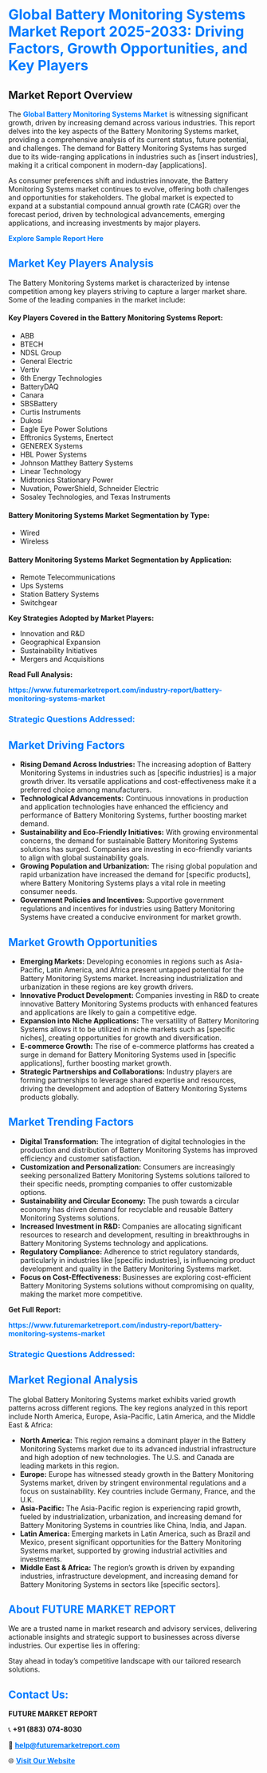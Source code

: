 <h1 style="color: #007BFF;">Global Battery Monitoring Systems Market Report 2025-2033: Driving Factors, Growth Opportunities, and Key Players</h1>

<section id="overview">
<h2>Market Report Overview</h2>
<p>The <a href="https://www.futuremarketreport.com/industry-report/battery-monitoring-systems-market" style="color: #007BFF; text-decoration: none;"><strong>Global Battery Monitoring Systems Market</strong></a> is witnessing significant growth, driven by increasing demand across various industries. This report delves into the key aspects of the Battery Monitoring Systems market, providing a comprehensive analysis of its current status, future potential, and challenges. The demand for Battery Monitoring Systems has surged due to its wide-ranging applications in industries such as [insert industries], making it a critical component in modern-day [applications].</p>
<p>As consumer preferences shift and industries innovate, the Battery Monitoring Systems market continues to evolve, offering both challenges and opportunities for stakeholders. The global market is expected to expand at a substantial compound annual growth rate (CAGR) over the forecast period, driven by technological advancements, emerging applications, and increasing investments by major players.</p>
</section>

<section id="overview">
<p><a href="https://www.futuremarketreport.com/request-sample/reportId=98148" style="color: #007BFF; text-decoration: none;"><strong>Explore Sample Report Here</strong></a></p>
</section>

<section id="key-players">
<h2 style="color: #007BFF;">Market Key Players Analysis</h2>
<p>The Battery Monitoring Systems market is characterized by intense competition among key players striving to capture a larger market share. Some of the leading companies in the market include:</p>
<h4>Key Players Covered in the Battery Monitoring Systems Report:</h4>
<ul><li>ABB</li><li>BTECH</li><li>NDSL Group</li><li>General Electric</li><li>Vertiv</li><li>6th Energy Technologies</li><li>BatteryDAQ</li><li>Canara</li><li>SBSBattery</li><li>Curtis Instruments</li><li>Dukosi</li><li>Eagle Eye Power Solutions</li><li>Efftronics Systems, Enertect</li><li>GENEREX Systems</li><li>HBL Power Systems</li><li>Johnson Matthey Battery Systems</li><li>Linear Technology</li><li>Midtronics Stationary Power</li><li>Nuvation, PowerShield, Schneider Electric</li><li>Sosaley Technologies, and Texas Instruments</li></ul>
<h4>Battery Monitoring Systems Market Segmentation by Type:</h4>
<ul><li>Wired</li><li>Wireless</li></ul>

<h4>Battery Monitoring Systems Market Segmentation by Application:</h4>
<ul><li>Remote Telecommunications</li><li>Ups Systems</li><li>Station Battery Systems</li><li>Switchgear</li></ul>
<p><strong>Key Strategies Adopted by Market Players:</strong></p>
<ul>
<li>Innovation and R&D</li>
<li>Geographical Expansion</li>
<li>Sustainability Initiatives</li>
<li>Mergers and Acquisitions</li>
</ul>
</section>

<section>
<p><strong>Read Full Analysis: </strong></p><a href="https://www.futuremarketreport.com/industry-report/battery-monitoring-systems-market" style="color: #007BFF; text-decoration: none;"><strong>https://www.futuremarketreport.com/industry-report/battery-monitoring-systems-market</strong></a>
<h3 style="color: #007BFF;">Strategic Questions Addressed:</h3>
</section>

<section id="driving-factors">
<h2 style="color: #007BFF;">Market Driving Factors</h2>
<ul>
<li><strong>Rising Demand Across Industries:</strong> The increasing adoption of Battery Monitoring Systems in industries such as [specific industries] is a major growth driver. Its versatile applications and cost-effectiveness make it a preferred choice among manufacturers.</li>
<li><strong>Technological Advancements:</strong> Continuous innovations in production and application technologies have enhanced the efficiency and performance of Battery Monitoring Systems, further boosting market demand.</li>
<li><strong>Sustainability and Eco-Friendly Initiatives:</strong> With growing environmental concerns, the demand for sustainable Battery Monitoring Systems solutions has surged. Companies are investing in eco-friendly variants to align with global sustainability goals.</li>
<li><strong>Growing Population and Urbanization:</strong> The rising global population and rapid urbanization have increased the demand for [specific products], where Battery Monitoring Systems plays a vital role in meeting consumer needs.</li>
<li><strong>Government Policies and Incentives:</strong> Supportive government regulations and incentives for industries using Battery Monitoring Systems have created a conducive environment for market growth.</li>
</ul>
</section>

<section id="growth-opportunities">
<h2 style="color: #007BFF;">Market Growth Opportunities</h2>
<ul>
<li><strong>Emerging Markets:</strong> Developing economies in regions such as Asia-Pacific, Latin America, and Africa present untapped potential for the Battery Monitoring Systems market. Increasing industrialization and urbanization in these regions are key growth drivers.</li>
<li><strong>Innovative Product Development:</strong> Companies investing in R&D to create innovative Battery Monitoring Systems products with enhanced features and applications are likely to gain a competitive edge.</li>
<li><strong>Expansion into Niche Applications:</strong> The versatility of Battery Monitoring Systems allows it to be utilized in niche markets such as [specific niches], creating opportunities for growth and diversification.</li>
<li><strong>E-commerce Growth:</strong> The rise of e-commerce platforms has created a surge in demand for Battery Monitoring Systems used in [specific applications], further boosting market growth.</li>
<li><strong>Strategic Partnerships and Collaborations:</strong> Industry players are forming partnerships to leverage shared expertise and resources, driving the development and adoption of Battery Monitoring Systems products globally.</li>
</ul>
</section>

<section id="trending-factors">
<h2 style="color: #007BFF;">Market Trending Factors</h2>
<ul>
<li><strong>Digital Transformation:</strong> The integration of digital technologies in the production and distribution of Battery Monitoring Systems has improved efficiency and customer satisfaction.</li>
<li><strong>Customization and Personalization:</strong> Consumers are increasingly seeking personalized Battery Monitoring Systems solutions tailored to their specific needs, prompting companies to offer customizable options.</li>
<li><strong>Sustainability and Circular Economy:</strong> The push towards a circular economy has driven demand for recyclable and reusable Battery Monitoring Systems solutions.</li>
<li><strong>Increased Investment in R&D:</strong> Companies are allocating significant resources to research and development, resulting in breakthroughs in Battery Monitoring Systems technology and applications.</li>
<li><strong>Regulatory Compliance:</strong> Adherence to strict regulatory standards, particularly in industries like [specific industries], is influencing product development and quality in the Battery Monitoring Systems market.</li>
<li><strong>Focus on Cost-Effectiveness:</strong> Businesses are exploring cost-efficient Battery Monitoring Systems solutions without compromising on quality, making the market more competitive.</li>
</ul>
</section>

<section>
<p><strong>Get Full Report: </strong></p><a href="https://www.futuremarketreport.com/industry-report/battery-monitoring-systems-market" style="color: #007BFF; text-decoration: none;"><strong>https://www.futuremarketreport.com/industry-report/battery-monitoring-systems-market</strong></a>
<h3 style="color: #007BFF;">Strategic Questions Addressed:</h3>
</section>


<section id="regional-analysis">
<h2 style="color: #007BFF;">Market Regional Analysis</h2>
<p>The global Battery Monitoring Systems market exhibits varied growth patterns across different regions. The key regions analyzed in this report include North America, Europe, Asia-Pacific, Latin America, and the Middle East & Africa:</p>
<ul>
<li><strong>North America:</strong> This region remains a dominant player in the Battery Monitoring Systems market due to its advanced industrial infrastructure and high adoption of new technologies. The U.S. and Canada are leading markets in this region.</li>
<li><strong>Europe:</strong> Europe has witnessed steady growth in the Battery Monitoring Systems market, driven by stringent environmental regulations and a focus on sustainability. Key countries include Germany, France, and the U.K.</li>
<li><strong>Asia-Pacific:</strong> The Asia-Pacific region is experiencing rapid growth, fueled by industrialization, urbanization, and increasing demand for Battery Monitoring Systems in countries like China, India, and Japan.</li>
<li><strong>Latin America:</strong> Emerging markets in Latin America, such as Brazil and Mexico, present significant opportunities for the Battery Monitoring Systems market, supported by growing industrial activities and investments.</li>
<li><strong>Middle East & Africa:</strong> The region’s growth is driven by expanding industries, infrastructure development, and increasing demand for Battery Monitoring Systems in sectors like [specific sectors].</li>
</ul>
</section>

<footer>
<h2 style="color: #007BFF;">About FUTURE MARKET REPORT</h2>
<p>We are a trusted name in market research and advisory services, delivering actionable insights and strategic support to businesses across diverse industries. Our expertise lies in offering:</p>

<p>Stay ahead in today’s competitive landscape with our tailored research solutions.</p>

<h2 style="color: #007BFF;">Contact Us:</h2>
<p><strong>FUTURE MARKET REPORT</strong></p>
<p>📞 <strong>+91 (883) 074-8030</strong></p>
<p>📧 <strong><a href="mailto:help@futuremarketreport.com" style="color: #007BFF;">help@futuremarketreport.com</a></strong></p>
<p>🌐 <strong><a href="https://www.futuremarketreport.com/" style="color: #007BFF;">Visit Our Website</a></strong></p>
</footer>